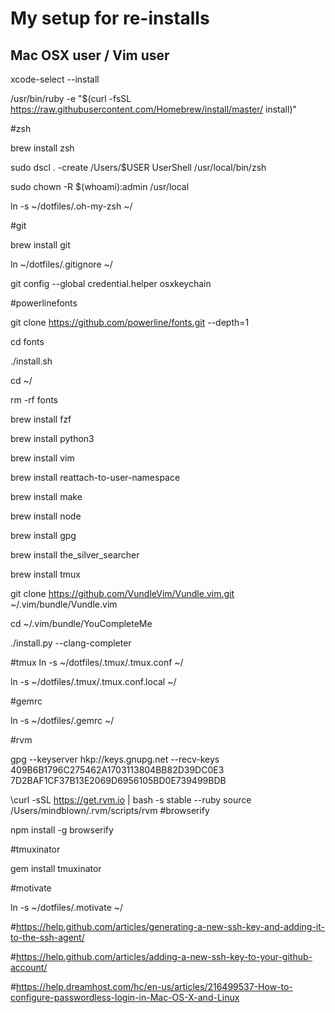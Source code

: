 # My setup for re-installs
## Mac OSX user / Vim user
xcode-select --install

/usr/bin/ruby -e "$(curl -fsSL https://raw.githubusercontent.com/Homebrew/install/master/
install)"

#zsh

brew install zsh

sudo dscl . -create /Users/$USER UserShell /usr/local/bin/zsh

sudo chown -R $(whoami):admin /usr/local

ln -s ~/dotfiles/.oh-my-zsh ~/

#git

brew install git

ln ~/dotfiles/.gitignore ~/

git config --global credential.helper osxkeychain

#powerlinefonts

git clone https://github.com/powerline/fonts.git --depth=1

cd fonts

./install.sh

cd ~/

rm -rf fonts

brew install fzf

brew install python3

brew install vim

brew install reattach-to-user-namespace

brew install make

brew install node

brew install gpg

brew install the_silver_searcher

brew install tmux

git clone https://github.com/VundleVim/Vundle.vim.git ~/.vim/bundle/Vundle.vim

cd ~/.vim/bundle/YouCompleteMe

./install.py --clang-completer

#tmux
ln -s ~/dotfiles/.tmux/.tmux.conf ~/

ln -s ~/dotfiles/.tmux/.tmux.conf.local ~/

#gemrc

ln -s ~/dotfiles/.gemrc ~/

#rvm

gpg --keyserver hkp://keys.gnupg.net --recv-keys 409B6B1796C275462A1703113804BB82D39DC0E3 7D2BAF1CF37B13E2069D6956105BD0E739499BDB

\curl -sSL https://get.rvm.io | bash -s stable --ruby
source /Users/mindblown/.rvm/scripts/rvm
#browserify

npm install -g browserify

#tmuxinator

gem install tmuxinator

#motivate

ln -s ~/dotfiles/.motivate ~/


#https://help.github.com/articles/generating-a-new-ssh-key-and-adding-it-to-the-ssh-agent/

#https://help.github.com/articles/adding-a-new-ssh-key-to-your-github-account/

#https://help.dreamhost.com/hc/en-us/articles/216499537-How-to-configure-passwordless-login-in-Mac-OS-X-and-Linux





